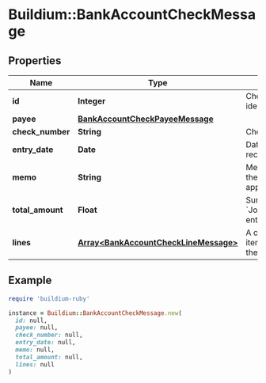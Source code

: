 # Buildium::BankAccountCheckMessage

## Properties

| Name | Type | Description | Notes |
| ---- | ---- | ----------- | ----- |
| **id** | **Integer** | Check unique identifier. | [optional] |
| **payee** | [**BankAccountCheckPayeeMessage**](BankAccountCheckPayeeMessage.md) |  | [optional] |
| **check_number** | **String** | Check number. | [optional] |
| **entry_date** | **Date** | Date the check was recorded. | [optional] |
| **memo** | **String** | Memo associated with the check, if applicable. | [optional] |
| **total_amount** | **Float** | Sum of all &#x60;Journal.Lines.Amount&#x60; entries in the check. | [optional] |
| **lines** | [**Array&lt;BankAccountCheckLineMessage&gt;**](BankAccountCheckLineMessage.md) | A collection of line items associated with the check. | [optional] |

## Example

```ruby
require 'buildium-ruby'

instance = Buildium::BankAccountCheckMessage.new(
  id: null,
  payee: null,
  check_number: null,
  entry_date: null,
  memo: null,
  total_amount: null,
  lines: null
)
```

